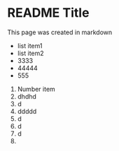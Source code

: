 # README Title

This page was created in markdown

* list item1
* list item2
* 3333
* 44444
* 555



1. Number item
2. dhdhd
3. d
4. ddddd
5. d
6. d
7. d
8. 
